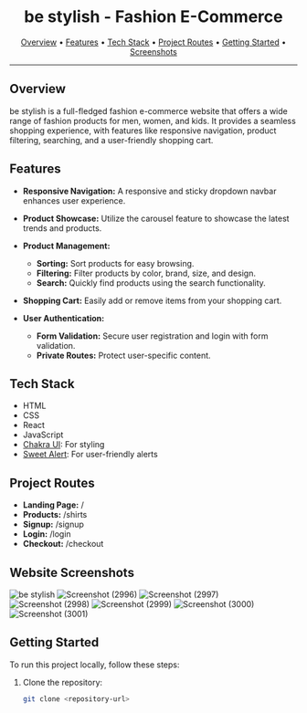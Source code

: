 


<h1 align="center">be stylish - Fashion E-Commerce</h1>

<p align="center">
  <a href="#overview">Overview</a> •
  <a href="#features">Features</a> •
  <a href="#tech-stack">Tech Stack</a> •
  <a href="#project-routes">Project Routes</a> •
  <a href="#getting-started">Getting Started</a> •
  <a href="#website-screenshots">Screenshots</a> 
</p>

---

## Overview

be stylish is a full-fledged fashion e-commerce website that offers a wide range of fashion products for men, women, and kids. It provides a seamless shopping experience, with features like responsive navigation, product filtering, searching, and a user-friendly shopping cart.

## Features

- **Responsive Navigation:** A responsive and sticky dropdown navbar enhances user experience.

- **Product Showcase:** Utilize the carousel feature to showcase the latest trends and products.

- **Product Management:**
  - **Sorting:** Sort products for easy browsing.
  - **Filtering:** Filter products by color, brand, size, and design.
  - **Search:** Quickly find products using the search functionality.

- **Shopping Cart:** Easily add or remove items from your shopping cart.

- **User Authentication:**
  - **Form Validation:** Secure user registration and login with form validation.
  - **Private Routes:** Protect user-specific content.

## Tech Stack

- HTML
- CSS
- React
- JavaScript
- [Chakra UI](https://chakra-ui.com/): For styling
- [Sweet Alert](https://sweetalert.js.org/): For user-friendly alerts

## Project Routes

- **Landing Page:** /
- **Products:** /shirts
- **Signup:** /signup
- **Login:** /login
- **Checkout:** /checkout
## Website Screenshots
![be stylish](https://github.com/Shoaib20-1998/Be-Stylish/assets/112754545/fa0d3846-36b1-4614-b59b-d3c6b3ee329d)
![Screenshot (2996)](https://github.com/Shoaib20-1998/Be-Stylish/assets/112754545/19969bcb-de5d-4b8f-9a84-d0df9e0bedd0)
![Screenshot (2997)](https://github.com/Shoaib20-1998/Be-Stylish/assets/112754545/b8173c80-aa72-4e62-ac09-4fe18b30cf1c)
![Screenshot (2998)](https://github.com/Shoaib20-1998/Be-Stylish/assets/112754545/2a573c7f-f699-4886-bd89-667f6c8acfea)
![Screenshot (2999)](https://github.com/Shoaib20-1998/Be-Stylish/assets/112754545/2ae3ec48-57ef-418d-871c-84f59aeb100f)
![Screenshot (3000)](https://github.com/Shoaib20-1998/Be-Stylish/assets/112754545/9dc3cec1-f55e-4388-8f10-9d4e691a39fd)
![Screenshot (3001)](https://github.com/Shoaib20-1998/Be-Stylish/assets/112754545/de4eaf94-00c7-4922-b6f7-e1f2a6d15e8a)

## Getting Started

To run this project locally, follow these steps:

1. Clone the repository:
   ```bash
   git clone <repository-url>

